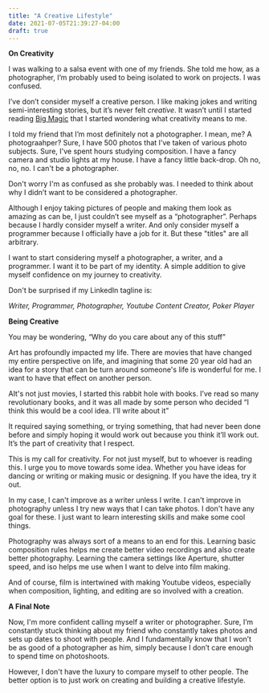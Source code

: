 ```yaml
---
title: "A Creative Lifestyle"
date: 2021-07-05T21:39:27-04:00
draft: true
---
```


**On Creativity**

I was walking to a salsa event with one of my friends. She told me how, as a photographer, I’m probably used to being isolated to work on projects. I was confused. 

I’ve don’t consider myself a creative person. I like making jokes and writing semi-interesting stories, but it’s never felt *creative*. It wasn’t until I started reading [Big Magic](https://www.amazon.com/Big-Magic-Creative-Living-Beyond/dp/1594634726/ref=asc_df_1594634726/?tag=hyprod-20&linkCode=df0&hvadid=312025908234&hvpos=&hvnetw=g&hvrand=16705823688180681276&hvpone=&hvptwo=&hvqmt=&hvdev=c&hvdvcmdl=&hvlocint=&hvlocphy=9011813&hvtargid=pla-434114243271&psc=1) that I started wondering what creativity means to me.

I told my friend that I’m most definitely not a photographer. I mean, me? A photograahper? Sure, I have 500 photos that I’ve taken of various photo subjects. Sure, I've spent hours studying composition. I have a fancy camera and studio lights at my house. I have a fancy little back-drop. Oh no, no, no. I can't be a photographer.

Don't worry I'm as confused as she probably was. I needed to think about why I didn’t want to be considered a photographer. 

Although I enjoy taking pictures of people and making them look as amazing as can be, I just couldn’t see myself as a “photographer”. Perhaps because I hardly consider myself a writer. And only consider myself a programmer because I officially have a job for it. But these "titles" are all arbitrary.

I want to start considering myself a photographer, a writer, and a programmer. I want it to be part of my identity. A simple addition to give myself confidence on my journey to creativity.

Don't be surprised if my LinkedIn tagline is: 

*Writer, Programmer, Photographer, Youtube Content Creator, Poker Player*

**Being Creative**

You may be wondering, “Why do you care about any of this stuff”

Art has profoundly impacted my life. There are movies that have changed my entire perspective on life, and imagining that some 20 year old had an idea for a story that can be turn around someone's life is wonderful for me. I want to have that effect on another person.

AIt's not just movies, I started this rabbit hole with books. I’ve read so many revolutionary books, and it was all made by some person who decided “I think this would be a cool idea. I'll write about it”

It required saying something, or trying something, that had never been done before and simply hoping it would work out because you think it’ll work out. It’s the part of creativity that I respect.

This is my call for creativity. For not just myself, but to whoever is reading this. I urge you to move towards some idea. Whether you have ideas for dancing or writing or making music or designing. If you have the idea, try it out. 

In my case, I can't improve as a writer unless I write. I can't improve in photography unless I try new ways that I can take photos. I don't have any goal for these. I just want to learn interesting skills and make some cool things.

Photography was always sort of a means to an end for this. Learning basic composition rules helps me create better video recordings and also create better photography. Learning the camera settings like Aperture, shutter speed, and iso helps me use when I want to delve into film making.

And of course, film is intertwined with making Youtube videos, especially when composition, lighting, and editing are so involved with a creation.

**A Final Note**

Now, I'm more confident calling myself a writer or photographer. Sure, I’m constantly stuck thinking about my friend who constantly takes photos and sets up dates to shoot with people. And I fundamentally know that I won’t be as good of a photographer as him, simply because I don’t care enough to spend time on photoshoots.

However, I don't have the luxury to compare myself to other people. The better option is to just work on creating and building a creative lifestyle. 
